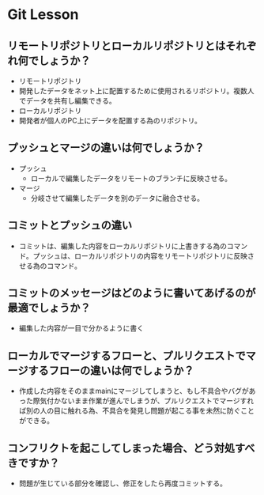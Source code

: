 # Git Lesson



## リモートリポジトリとローカルリポジトリとはそれぞれ何でしょうか？
  - リモートリポジトリ
   - 開発したデータをネット上に配置するために使用されるリポジトリ。複数人でデータを共有し編集できる。
  - ローカルリポジトリ
   - 開発者が個人のPC上にデータを配置する為のリポジトリ。


## プッシュとマージの違いは何でしょうか？
  - プッシュ
    - ローカルで編集したデータをリモートのブランチに反映させる。
  - マージ
    - 分岐させて編集したデータを別のデータに融合させる。


## コミットとプッシュの違い
  - コミットは、編集した内容をローカルリポジトリに上書きする為のコマンド。プッシュは、ローカルリポジトリの内容をリモートリポジトリに反映させる為のコマンド。


## コミットのメッセージはどのように書いてあげるのが最適でしょうか？
  - 編集した内容が一目で分かるように書く


## ローカルでマージするフローと、プルリクエストでマージするフローの違いは何でしょうか？
  - 作成した内容をそのままmainにマージしてしまうと、もし不具合やバグがあった際気付かないまま作業が進んでしまうが、プルリクエストでマージすれば別の人の目に触れる為、不具合を発見し問題が起こる事を未然に防ぐことができる。


## コンフリクトを起こしてしまった場合、どう対処すべきですか？
  - 問題が生じている部分を確認し、修正をしたら再度コミットする。
